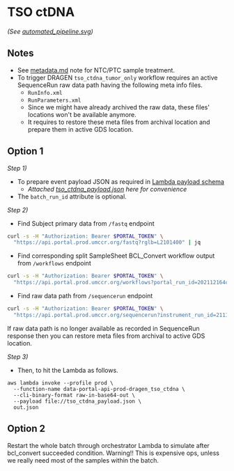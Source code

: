 # TSO ctDNA

_(See [automated_pipeline.svg](../../model/automated_pipeline.svg))_


## Notes

- See [metadata.md](../metadata.md) note for NTC/PTC sample treatment.
- To trigger DRAGEN `tso_ctdna_tumor_only` workflow requires an active SequenceRun raw data path having the following meta info files.
  - `RunInfo.xml`
  - `RunParameters.xml`
  - Since we might have already archived the raw data, these files' locations won't be available anymore. 
  - It requires to restore these meta files from archival location and prepare them in active GDS location.


## Option 1

_Step 1)_
- To prepare event payload JSON as required in [Lambda payload schema](https://github.com/umccr/data-portal-apis/blob/dev/data_processors/pipeline/lambdas/dragen_tso_ctdna.py#L75-L114)
  - _Attached [tso_ctdna_payload.json](tso_ctdna_payload.json) here for convenience_
- The `batch_run_id` attribute is optional.


_Step 2)_
- Find Subject primary data from `/fastq` endpoint
```bash
curl -s -H "Authorization: Bearer $PORTAL_TOKEN" \
  "https://api.portal.prod.umccr.org/fastq?rglb=L2101400" | jq
```

- Find corresponding split SampleSheet BCL_Convert workflow output from `/workflows` endpoint
```bash
curl -s -H "Authorization: Bearer $PORTAL_TOKEN" \
  "https://api.portal.prod.umccr.org/workflows?portal_run_id=202112164c162d5f" | jq
```

- Find raw data path from `/sequencerun` endpoint
```bash
curl -s -H "Authorization: Bearer $PORTAL_TOKEN" \
  "https://api.portal.prod.umccr.org/sequencerun?instrument_run_id=211118_A01052_0064_BH372GDMXY&status=PendingAnalysis" | jq
```

If raw data path is no longer available as recorded in SequenceRun response then you can restore meta files from archival to active GDS location. 


_Step 3)_
- Then, to hit the Lambda as follows.

```
aws lambda invoke --profile prod \
  --function-name data-portal-api-prod-dragen_tso_ctdna \
  --cli-binary-format raw-in-base64-out \
  --payload file://tso_ctdna_payload.json \
  out.json
```


## Option 2

Restart the whole batch through orchestrator Lambda to simulate after bcl_convert succeeded condition. Warning!! This is expensive ops, unless we really need most of the samples within the batch.
